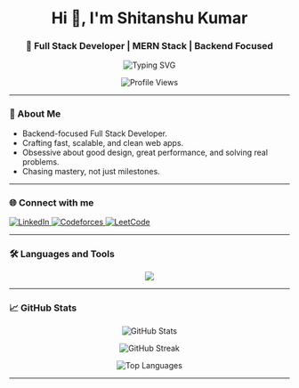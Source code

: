<h1 align="center">Hi 👋, I'm Shitanshu Kumar</h1>
<h3 align="center">🚀 Full Stack Developer | MERN Stack | Backend Focused</h3>

<p align="center">
  <img src="https://readme-typing-svg.herokuapp.com?font=Fira+Code&weight=500&size=24&pause=1000&color=00F7FF&center=true&vCenter=true&width=600&lines=Code.+Create.+Craft." alt="Typing SVG" />
</p>

<p align="center">
  <img src="https://komarev.com/ghpvc/?username=shitanshukumar607&label=Profile+views&color=brightgreen&style=flat" alt="Profile Views" />
</p>

---

### 🧠 About Me
- Backend-focused Full Stack Developer.
- Crafting fast, scalable, and clean web apps.
- Obsessive about good design, great performance, and solving real problems.
- Chasing mastery, not just milestones.

---

### 🌐 Connect with me
<p align="left">
  <a href="https://www.linkedin.com/in/shitanshu-kumar/" target="_blank">
    <img src="https://img.shields.io/badge/LinkedIn-0077B5?style=for-the-badge&logo=linkedin&logoColor=white" alt="LinkedIn" />
  </a>
  <a href="https://codeforces.com/profile/shitanshukumar639" target="_blank">
    <img src="https://img.shields.io/badge/Codeforces-1F8ACB?style=for-the-badge&logo=codeforces&logoColor=white" alt="Codeforces" />
  </a>
  <a href="https://www.leetcode.com/shitanshukumar607" target="_blank">
    <img src="https://img.shields.io/badge/LeetCode-FFA116?style=for-the-badge&logo=leetcode&logoColor=white" alt="LeetCode" />
  </a>
</p>

---


### 🛠️ Languages and Tools
<p align="center">
  <img src="https://skillicons.dev/icons?i=html,css,js,typescript,react,nodejs,express,mongodb,java,python,git,tailwind,firebase,figma" />
</p>

---

### 📈 GitHub Stats
<p align="center">
  <img src="https://github-readme-stats.vercel.app/api?username=shitanshukumar607&show_icons=true&theme=tokyonight" alt="GitHub Stats" />
</p>

<p align="center">
  <img src="https://github-readme-streak-stats.herokuapp.com/?user=shitanshukumar607&theme=tokyonight" alt="GitHub Streak" />
</p>

<p align="center">
  <img src="https://github-readme-stats.vercel.app/api/top-langs/?username=shitanshukumar607&layout=compact&theme=tokyonight" alt="Top Languages" />
</p>

---
